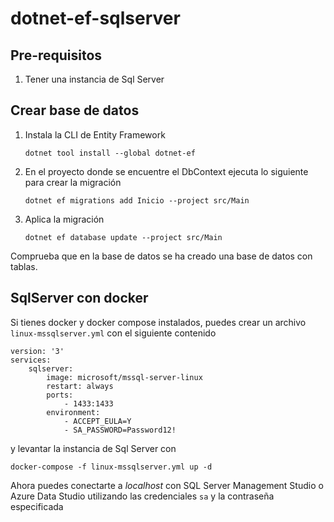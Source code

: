 # dotnet-ef-sqlserver

## Pre-requisitos
1. Tener una instancia de Sql Server

## Crear base de datos
1. Instala la CLI de Entity Framework
    ```
    dotnet tool install --global dotnet-ef
    ```
2. En el proyecto donde se encuentre el DbContext ejecuta lo siguiente para crear la migración
    ```
    dotnet ef migrations add Inicio --project src/Main
    ```
3. Aplica la migración
    ```
    dotnet ef database update --project src/Main
    ```
Comprueba que en la base de datos se ha creado una base de datos con tablas.

## SqlServer con docker
Si tienes docker y docker compose instalados, puedes crear un archivo `linux-mssqlserver.yml`
con el siguiente contenido
```
version: '3'
services:
    sqlserver:
        image: microsoft/mssql-server-linux
        restart: always
        ports:
            - 1433:1433
        environment:
            - ACCEPT_EULA=Y
            - SA_PASSWORD=Password12!
```

y levantar la instancia de Sql Server con
```
docker-compose -f linux-mssqlserver.yml up -d 
```

Ahora puedes conectarte a *localhost* con SQL Server Management Studio o Azure Data Studio
utilizando las credenciales `sa` y la contraseña especificada
